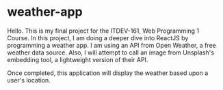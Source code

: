 # weather-app

Hello. This is my final project for the ITDEV-161, Web Programming 1 Course. In this project, I am doing a deeper dive into ReactJS by programming a weather app. I am using an API from Open Weather, a free weather data source. Also, I will attempt to call an image from Unsplash's embedding tool, a lightweight version of their API. 

Once completed, this application will display the weather based upon a user's location.